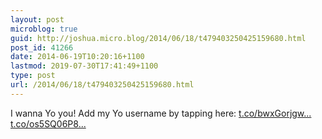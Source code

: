 ```yaml
---
layout: post
microblog: true
guid: http://joshua.micro.blog/2014/06/18/t479403250425159680.html
post_id: 41266
date: 2014-06-19T10:20:16+1100
lastmod: 2019-07-30T17:41:49+1100
type: post
url: /2014/06/18/t479403250425159680.html
---
```

I wanna Yo you!
Add my Yo username by tapping here: [t.co/bwxGorjgw...](http://t.co/bwxGorjgwh) [t.co/os5SQ06P8...](http://t.co/os5SQ06P8o)
